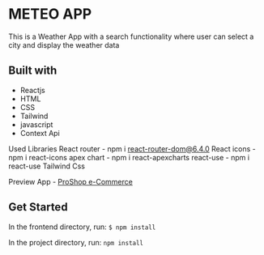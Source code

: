 # METEO APP

This is a Weather App with a search functionality where user can select a city and display the weather data 

## Built with
- Reactjs
- HTML 
- CSS
- Tailwind 
- javascript
- Context Api

Used Libraries 
React router - npm i react-router-dom@6.4.0
React icons  - npm i react-icons
apex chart   - npm i react-apexcharts
react-use    - npm i react-use
Tailwind Css

Preview App - [ProShop e-Commerce](https://proshop-ecommerce123.herokuapp.com)


## Get Started

In the frontend directory, run:
`$ npm install`

In the project directory, run:
`npm install`
